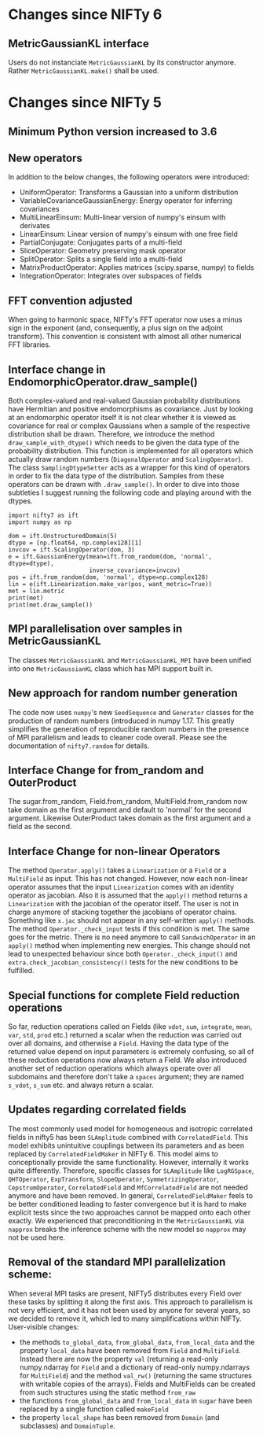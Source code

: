 Changes since NIFTy 6
=====================

MetricGaussianKL interface
--------------------------

Users do not instanciate `MetricGaussianKL` by its constructor anymore. Rather
`MetricGaussianKL.make()` shall be used.


Changes since NIFTy 5
=====================

Minimum Python version increased to 3.6
---------------------------------------


New operators
-------------

In addition to the below changes, the following operators were introduced:

* UniformOperator: Transforms a Gaussian into a uniform distribution
* VariableCovarianceGaussianEnergy: Energy operator for inferring covariances
* MultiLinearEinsum: Multi-linear version of numpy's einsum with derivates
* LinearEinsum: Linear version of numpy's einsum with one free field
* PartialConjugate: Conjugates parts of a multi-field
* SliceOperator: Geometry preserving mask operator
* SplitOperator: Splits a single field into a multi-field
* MatrixProductOperator: Applies matrices (scipy.sparse, numpy) to fields
* IntegrationOperator: Integrates over subspaces of fields

FFT convention adjusted
-----------------------

When going to harmonic space, NIFTy's FFT operator now uses a minus sign in the
exponent (and, consequently, a plus sign on the adjoint transform). This
convention is consistent with almost all other numerical FFT libraries.

Interface change in EndomorphicOperator.draw_sample()
-----------------------------------------------------

Both complex-valued and real-valued Gaussian probability distributions have
Hermitian and positive endomorphisms as covariance. Just by looking at an
endomorphic operator itself it is not clear whether it is viewed as covariance
for real or complex Gaussians when a sample of the respective distribution shall
be drawn. Therefore, we introduce the method `draw_sample_with_dtype()` which
needs to be given the data type of the probability distribution. This function
is implemented for all operators which actually draw random numbers
(`DiagonalOperator` and `ScalingOperator`). The class `SamplingDtypeSetter` acts
as a wrapper for this kind of operators in order to fix the data type of the
distribution. Samples from these operators can be drawn with `.draw_sample()`.
In order to dive into those subtleties I suggest running the following code and
playing around with the dtypes.

```
import nifty7 as ift
import numpy as np

dom = ift.UnstructuredDomain(5)
dtype = [np.float64, np.complex128][1]
invcov = ift.ScalingOperator(dom, 3)
e = ift.GaussianEnergy(mean=ift.from_random(dom, 'normal', dtype=dtype),
                       inverse_covariance=invcov)
pos = ift.from_random(dom, 'normal', dtype=np.complex128)
lin = e(ift.Linearization.make_var(pos, want_metric=True))
met = lin.metric
print(met)
print(met.draw_sample())
```

MPI parallelisation over samples in MetricGaussianKL
----------------------------------------------------

The classes `MetricGaussianKL` and `MetricGaussianKL_MPI` have been unified
into one `MetricGaussianKL` class which has MPI support built in.

New approach for random number generation
-----------------------------------------

The code now uses `numpy`'s new `SeedSequence` and `Generator` classes for the
production of random numbers (introduced in numpy 1.17. This greatly simplifies
the generation of reproducible random numbers in the presence of MPI parallelism
and leads to cleaner code overall. Please see the documentation of
`nifty7.random` for details.

Interface Change for from_random and OuterProduct
-------------------------------------------------

The sugar.from_random, Field.from_random, MultiField.from_random now take domain
as the first argument and default to 'normal' for the second argument.
Likewise OuterProduct takes domain as the first argument and a field as the second.

Interface Change for non-linear Operators
-----------------------------------------

The method `Operator.apply()` takes a `Linearization` or a `Field` or a
`MultiField` as input. This has not changed. However, now each non-linear
operator assumes that the input `Linearization` comes with an identity operator
as jacobian. Also it is assumed that the `apply()` method returns a
`Linearization` with the jacobian of the operator itself. The user is not in
charge anymore of stacking together the jacobians of operator chains. Something
like `x.jac` should not appear in any self-written `apply()` methods. The method
`Operator._check_input` tests if this condition is met. The same goes for the
metric. There is no need anymore to call `SandwichOperator` in an `apply()`
method when implementing new energies. This change should not lead to unexpected
behaviour since both `Operator._check_input()` and
`extra.check_jacobian_consistency()` tests for the new conditions to be
fulfilled.

Special functions for complete Field reduction operations
---------------------------------------------------------

So far, reduction operations called on Fields (like `vdot`, `sum`, `integrate`,
`mean`, `var`, `std`, `prod` etc.) returned a scalar when the reduction was
carried out over all domains, and otherwise a `Field`.
Having the data type of the returned value depend on input parameters is
extremely confusing, so all of these reduction operations now always return a
Field. We also introduced another set of reduction operations which always
operate over all subdomains and therefore don't take a `spaces` argument; they
are named `s_vdot`, `s_sum` etc. and always return a scalar.

Updates regarding correlated fields
-----------------------------------

The most commonly used model for homogeneous and isotropic correlated fields in
nifty5 has been `SLAmplitude` combined with `CorrelatedField`. This model
exhibits unintuitive couplings between its parameters and as been replaced
by `CorrelatedFieldMaker` in NIFTy 6. This model aims to conceptionally provide
the same functionality. However, internally it works quite differently. Therefore,
specific classes for `SLAmplitude` like `LogRGSpace`, `QHTOperator`, `ExpTransform`,
`SlopeOperator`, `SymmetrizingOperator`, `CepstrumOperator`, `CorrelatedField`
and `MfCorrelatedField` are not needed anymore and have been removed. In general,
`CorrelatedFieldMaker` feels to be better conditioned leading to faster convergence
but it is hard to make explicit tests since the two approaches cannot be mapped
onto each other exactly. We experienced that preconditioning in the `MetricGaussianKL`
via `napprox` breaks the inference scheme with the new model so `napprox` may not
be used here.

Removal of the standard MPI parallelization scheme:
---------------------------------------------------

When several MPI tasks are present, NIFTy5 distributes every Field over these
tasks by splitting it along the first axis. This approach to parallelism is not
very efficient, and it has not been used by anyone for several years, so we
decided to remove it, which led to many simplifications within NIFTy.
User-visible changes:
- the methods `to_global_data`, `from_global_data`, `from_local_data` and
  the property `local_data` have been removed from `Field` and `MultiField`.
  Instead there are now the property `val` (returning a read-only numpy.ndarray
  for `Field` and a dictionary of read-only numpy.ndarrays for `MultiField`) and
  the method `val_rw()` (returning the same structures with writable copies of
  the arrays). Fields and MultiFields can be created from such structures using
  the static method `from_raw`
- the functions `from_global_data` and `from_local_data` in `sugar` have been
  replaced by a single function called `makeField`
- the property `local_shape` has been removed from `Domain` (and subclasses)
  and `DomainTuple`.
